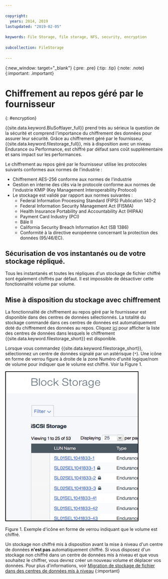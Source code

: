 ```yaml
---

copyright:
  years: 2014, 2019
lastupdated: "2019-02-05"

keywords: File Storage, file storage, NFS, security, encryption

subcollection: FileStorage

---
```

{:new_window: target="_blank"}
{:pre: .pre}
{:tip: .tip}
{:note: .note}
{:important: .important}

# Chiffrement au repos géré par le fournisseur
{: #encryption}

{{site.data.keyword.BluSoftlayer_full}} prend très au sérieux la question de la sécurité et comprend l'importance du chiffrement des données pour assurer leur sécurité. Grâce au chiffrement géré par le fournisseur, {{site.data.keyword.filestorage_full}}, mis à disposition avec un niveau Endurance ou Performance, est chiffré par défaut sans coût supplémentaire et sans impact sur les performances.

Le chiffrement au repos géré par le fournisseur utilise les protocoles suivants conformes aux normes de l'industrie :

* Chiffrement AES-256 conforme aux normes de l'industrie
* Gestion en interne des clés via le protocole conforme aux normes de l'industrie KMIP (Key Management Interoperability Protocol)
* Le stockage est validé par rapport aux normes suivantes :
    - Federal Information Processing Standard (FIPS) Publication 140-2
    - Federal Information Security Management Act (FISMA)
    - Health Insurance Portability and Accountability Act (HIPAA)
    - Payment Card Industry (PCI)
    - Bâle II
    - California Security Breach Information Act (SB 1386)
    - Conformité à la directive européenne concernant la protection des données (95/46/EC).

## Sécurisation de vos instantanés ou de votre stockage répliqué.  

Tous les instantanés et toutes les répliques d'un stockage de fichier chiffré sont également chiffrés par défaut. Il est impossible de désactiver cette fonctionnalité volume par volume.

## Mise à disposition du stockage avec chiffrement

La fonctionnalité de chiffrement au repos géré par le fournisseur est disponible dans des centres de données sélectionnés. La totalité du stockage commandé dans ces centres de données est automatiquement doté du chiffrement des données au repos. Cliquez [ici](/docs/infrastructure/FileStorage?topic=FileStorage-news) pour afficher la liste des centres de données dans lesquels le chiffrement {{site.data.keyword.filestorage_short}} est disponible.

Lorsque vous commandez {{site.data.keyword.filestorage_short}}, sélectionnez un centre de données signalé par un astérisque (`*`). Une icône en forme de verrou figure à droite de la zone Numéro d'unité logique/nom de volume pour indiquer que le volume est chiffré. Voir la Figure 1.

![L'icône en forme de verrou indique que le numéro d'unité logique est chiffré](/images/encryptedstorage.png)
<caption>Figure 1. Exemple d'icône en forme de verrou indiquant que le volume est chiffré.</caption>

Un stockage non chiffré mis à disposition avant la mise à niveau d'un centre de données **n'est pas** automatiquement chiffré. Si vous disposez d'un stockage non chiffré dans un centre de données mis à niveau et que vous souhaitez le chiffrer, vous devrez créer un nouveau volume et déplacer vos données. Pour plus d'informations, voir [Migration de stockage de fichier dans des centres de données mis à niveau](/docs/infrastructure/FileStorage?topic=FileStorage-migratestorage)
{:important}
